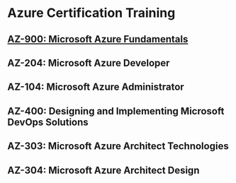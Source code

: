# Azure Certification Training
## [AZ-900: Microsoft Azure Fundamentals](AZ-900)
## AZ-204: Microsoft Azure Developer
## AZ-104: Microsoft Azure Administrator
## AZ-400: Designing and Implementing Microsoft DevOps Solutions
## AZ-303: Microsoft Azure Architect Technologies
## AZ-304: Microsoft Azure Architect Design